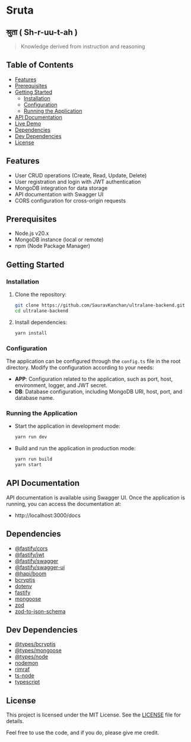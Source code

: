 # Sruta
## श्रुता ( Sh-r-uu-t-ah ) 
> Knowledge derived from instruction and reasoning


## Table of Contents

- [Features](#features)
- [Prerequisites](#prerequisites)
- [Getting Started](#getting-started)
  - [Installation](#installation)
  - [Configuration](#configuration)
  - [Running the Application](#running-the-application)
- [API Documentation](#api-documentation)
- [Live Demo](#live-demo)
- [Dependencies](#dependencies)
- [Dev Dependencies](#dev-dependencies)
- [License](#license)

## Features

- User CRUD operations (Create, Read, Update, Delete)
- User registration and login with JWT authentication
- MongoDB integration for data storage
- API documentation with Swagger UI
- CORS configuration for cross-origin requests

## Prerequisites

- Node.js v20.x
- MongoDB instance (local or remote)
- npm (Node Package Manager)

## Getting Started

### Installation

1. Clone the repository:

   ```bash
   git clone https://github.com/SauravKanchan/ultralane-backend.git
   cd ultralane-backend
   ```

2. Install dependencies:

   ```bash
   yarn install
   ```

### Configuration

The application can be configured through the `config.ts` file in the root directory. Modify the configuration according to your needs:

- **APP**: Configuration related to the application, such as port, host, environment, logger, and JWT secret.
- **DB**: Database configuration, including MongoDB URI, host, port, and database name.

### Running the Application

- Start the application in development mode:

  ```bash
  yarn run dev
  ```

- Build and run the application in production mode:

  ```bash
  yarn run build
  yarn start
  ```

## API Documentation

API documentation is available using Swagger UI. Once the application is running, you can access the documentation at:

- http://localhost:3000/docs

## Dependencies

- [@fastify/cors](https://www.npmjs.com/package/@fastify/cors)
- [@fastify/jwt](https://www.npmjs.com/package/@fastify/jwt)
- [@fastify/swagger](https://www.npmjs.com/package/@fastify/swagger)
- [@fastify/swagger-ui](https://www.npmjs.com/package/@fastify/swagger-ui)
- [@hapi/boom](https://www.npmjs.com/package/@hapi/boom)
- [bcryptjs](https://www.npmjs.com/package/bcryptjs)
- [dotenv](https://www.npmjs.com/package/dotenv)
- [fastify](https://www.npmjs.com/package/fastify)
- [mongoose](https://www.npmjs.com/package/mongoose)
- [zod](https://www.npmjs.com/package/zod)
- [zod-to-json-schema](https://www.npmjs.com/package/zod-to-json-schema)

## Dev Dependencies

- [@types/bcryptjs](https://www.npmjs.com/package/@types/bcryptjs)
- [@types/mongoose](https://www.npmjs.com/package/@types/mongoose)
- [@types/node](https://www.npmjs.com/package/@types/node)
- [nodemon](https://www.npmjs.com/package/nodemon)
- [rimraf](https://www.npmjs.com/package/rimraf)
- [ts-node](https://www.npmjs.com/package/ts-node)
- [typescript](https://www.npmjs.com/package/typescript)

## License

This project is licensed under the MIT License. See the [LICENSE](LICENSE) file for details.

Feel free to use the code, and if you do, please give me credit.
